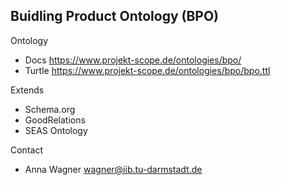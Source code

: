 ## Buidling Product Ontology (BPO)

Ontology

* Docs https://www.projekt-scope.de/ontologies/bpo/
* Turtle https://www.projekt-scope.de/ontologies/bpo/bpo.ttl

Extends

* Schema.org
* GoodRelations
* SEAS Ontology

Contact

* Anna Wagner wagner@iib.tu-darmstadt.de
